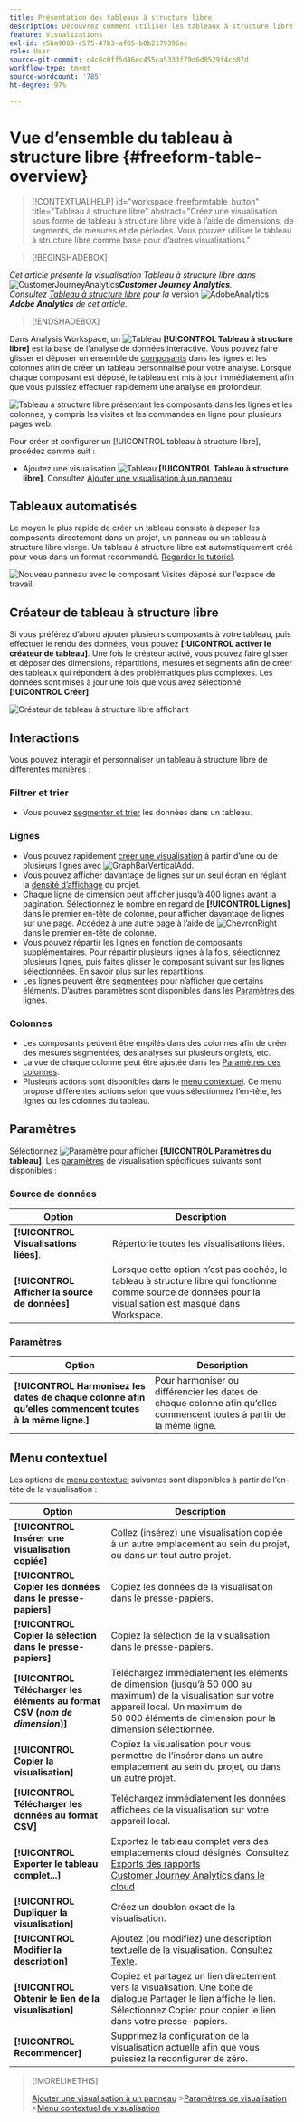 ```yaml
---
title: Présentation des tableaux à structure libre
description: Découvrez comment utiliser les tableaux à structure libre, qui sont la base de l’analyse des données dans Analysis Workspace.
feature: Visualizations
exl-id: e5ba9089-c575-47b3-af85-b8b2179396ac
role: User
source-git-commit: c4c8c0ff5d46ec455ca5333f79d6d8529f4cb87d
workflow-type: tm+mt
source-wordcount: '785'
ht-degree: 97%

---
```


# Vue d’ensemble du tableau à structure libre {#freeform-table-overview}

<!-- markdownlint-disable MD034 -->

>[!CONTEXTUALHELP]
>id="workspace_freeformtable_button"
>title="Tableau à structure libre"
>abstract="Créez une visualisation sous forme de tableau à structure libre vide à l’aide de dimensions, de segments, de mesures et de périodes. Vous pouvez utiliser le tableau à structure libre comme base pour d’autres visualisations."

<!-- markdownlint-enable MD034 -->


>[!BEGINSHADEBOX]

_Cet article présente la visualisation Tableau à structure libre dans_ ![CustomerJourneyAnalytics](/help/assets/icons/CustomerJourneyAnalytics.svg) _&#x200B;**Customer Journey Analytics**._<br/>_Consultez [Tableau à structure libre](https://experienceleague.adobe.com/fr/docs/analytics/analyze/analysis-workspace/visualizations/freeform-table/freeform-table) pour la_ version ![AdobeAnalytics](/help/assets/icons/AdobeAnalytics.svg) _&#x200B;**Adobe Analytics** de cet article._

>[!ENDSHADEBOX]


Dans Analysis Workspace, un ![Tableau](/help/assets/icons/Table.svg) **[!UICONTROL Tableau à structure libre]** est la base de l’analyse de données interactive. Vous pouvez faire glisser et déposer un ensemble de [composants](/help/components/overview.md) dans les lignes et les colonnes afin de créer un tableau personnalisé pour votre analyse. Lorsque chaque composant est déposé, le tableau est mis à jour immédiatement afin que vous puissiez effectuer rapidement une analyse en profondeur.

![Tableau à structure libre présentant les composants dans les lignes et les colonnes, y compris les visites et les commandes en ligne pour plusieurs pages web.](assets/opening-section.png)

Pour créer et configurer un [!UICONTROL tableau à structure libre], procédez comme suit :

* Ajoutez une visualisation ![Tableau](/help/assets/icons/Table.svg) **[!UICONTROL Tableau à structure libre]**. Consultez [Ajouter une visualisation à un panneau](../freeform-analysis-visualizations.md#add-visualizations-to-a-panel).

## Tableaux automatisés

Le moyen le plus rapide de créer un tableau consiste à déposer les composants directement dans un projet, un panneau ou un tableau à structure libre vierge. Un tableau à structure libre est automatiquement créé pour vous dans un format recommandé. [Regarder le tutoriel](https://experienceleague.adobe.com/fr/docs/analytics-learn/tutorials/analysis-workspace/building-freeform-tables/auto-build-freeform-tables-in-analysis-workspace).

![Nouveau panneau avec le composant Visites déposé sur l’espace de travail.](assets/automated-table.png)

## Créateur de tableau à structure libre

Si vous préférez d’abord ajouter plusieurs composants à votre tableau, puis effectuer le rendu des données, vous pouvez **[!UICONTROL activer le créateur de tableau]**. Une fois le créateur activé, vous pouvez faire glisser et déposer des dimensions, répartitions, mesures et segments afin de créer des tableaux qui répondent à des problématiques plus complexes. Les données sont mises à jour une fois que vous avez sélectionné **[!UICONTROL Créer]**.

![Créateur de tableau à structure libre affichant &#x200B;](assets/table-builder.png)

## Interactions

Vous pouvez interagir et personnaliser un tableau à structure libre de différentes manières :

### Filtrer et trier

* Vous pouvez [segmenter et trier](filter-and-sort.md) les données dans un tableau.

### Lignes

* Vous pouvez rapidement [créer une visualisation](../freeform-analysis-visualizations.md#visualize) à partir d’une ou de plusieurs lignes avec ![GraphBarVerticalAdd](/help/assets/icons/GraphBarVerticalAdd.svg).
* Vous pouvez afficher davantage de lignes sur un seul écran en réglant la [densité d’affichage](/help/analysis-workspace/build-workspace-project/view-density.md) du projet.
* Chaque ligne de dimension peut afficher jusqu’à 400 lignes avant la pagination. Sélectionnez le nombre en regard de **[!UICONTROL Lignes]** dans le premier en-tête de colonne, pour afficher davantage de lignes sur une page. Accédez à une autre page à l’aide de ![ChevronRight](/help/assets/icons/ChevronRight.svg) dans le premier en-tête de colonne.
* Vous pouvez répartir les lignes en fonction de composants supplémentaires. Pour répartir plusieurs lignes à la fois, sélectionnez plusieurs lignes, puis faites glisser le composant suivant sur les lignes sélectionnées. En savoir plus sur les [répartitions](/help/components/dimensions/t-breakdown-fa.md).
* Les lignes peuvent être [segmentées](/help/components/segments/seg-overview.md) pour n’afficher que certains éléments. D’autres paramètres sont disponibles dans les [Paramètres des lignes](/help/analysis-workspace/visualizations/freeform-table/column-row-settings/table-settings.md).

### Colonnes

* Les composants peuvent être empilés dans des colonnes afin de créer des mesures segmentées, des analyses sur plusieurs onglets, etc.
* La vue de chaque colonne peut être ajustée dans les [Paramètres des colonnes](/help/analysis-workspace/visualizations/freeform-table/column-row-settings/column-settings.md).
* Plusieurs actions sont disponibles dans le [menu contextuel](/help/analysis-workspace/visualizations/freeform-analysis-visualizations.md#context-menu). Ce menu propose différentes actions selon que vous sélectionnez l’en-tête, les lignes ou les colonnes du tableau.


## Paramètres

Sélectionnez ![Paramètre](/help/assets/icons/Setting.svg) pour afficher **[!UICONTROL Paramètres du tableau]**. Les [paramètres](../freeform-analysis-visualizations.md#settings) de visualisation spécifiques suivants sont disponibles :

### Source de données

| Option | Description |
|---|---|
| **[!UICONTROL Visualisations liées]**. | Répertorie toutes les visualisations liées. |
| **[!UICONTROL Afficher la source de données]** | Lorsque cette option n’est pas cochée, le tableau à structure libre qui fonctionne comme source de données pour la visualisation est masqué dans Workspace. |

### Paramètres

| Option | Description |
|---|---|
| **[!UICONTROL Harmonisez les dates de chaque colonne afin qu’elles commencent toutes à la même ligne.]** | Pour harmoniser ou différencier les dates de chaque colonne afin qu’elles commencent toutes à partir de la même ligne. |


## Menu contextuel

Les options de [menu contextuel](../freeform-analysis-visualizations.md#context-menu) suivantes sont disponibles à partir de l’en-tête de la visualisation :

| Option | Description |
| --- | --- |
| **[!UICONTROL Insérer une visualisation copiée]** | Collez (insérez) une visualisation copiée à un autre emplacement au sein du projet, ou dans un tout autre projet. |
| **[!UICONTROL Copier les données dans le presse-papiers]** | Copiez les données de la visualisation dans le presse-papiers. |
| **[!UICONTROL Copier la sélection dans le presse-papiers]** | Copiez la sélection de la visualisation dans le presse-papiers. |
| **[!UICONTROL Télécharger les éléments au format CSV (*nom de dimension*)]** | Téléchargez immédiatement les éléments de dimension (jusqu’à 50 000 au maximum) de la visualisation sur votre appareil local. Un maximum de 50 000 éléments de dimension pour la dimension sélectionnée. |
| **[!UICONTROL Copier la visualisation]** | Copiez la visualisation pour vous permettre de l’insérer dans un autre emplacement au sein du projet, ou dans un autre projet. |
| **[!UICONTROL Télécharger les données au format CSV]** | Téléchargez immédiatement les données affichées de la visualisation sur votre appareil local. |
| **[!UICONTROL Exporter le tableau complet...]** | Exportez le tableau complet vers des emplacements cloud désignés. Consultez [Exports des rapports Customer Journey Analytics dans le cloud](../../export/export-cloud.md) |
| **[!UICONTROL Dupliquer la visualisation]** | Créez un doublon exact de la visualisation. |
| **[!UICONTROL Modifier la description]** | Ajoutez (ou modifiez) une description textuelle de la visualisation. Consultez [Texte](../text.md). |
| **[!UICONTROL Obtenir le lien de la visualisation]** | Copiez et partagez un lien directement vers la visualisation. Une boîte de dialogue Partager le lien affiche le lien. Sélectionnez Copier pour copier le lien dans votre presse-papiers. |
| **[!UICONTROL Recommencer]** | Supprimez la configuration de la visualisation actuelle afin que vous puissiez la reconfigurer de zéro. |


>[!MORELIKETHIS]
>
>[Ajouter une visualisation à un panneau](/help/analysis-workspace/visualizations/freeform-analysis-visualizations.md#add-visualizations-to-a-panel)
>&#x200B;>[Paramètres de visualisation](/help/analysis-workspace/visualizations/freeform-analysis-visualizations.md#settings)
>&#x200B;>[Menu contextuel de visualisation](/help/analysis-workspace/visualizations/freeform-analysis-visualizations.md#context-menu)
>
